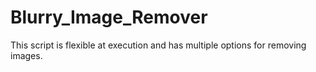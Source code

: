 # Blurry_Image_Remover
This script is flexible at execution and has multiple options for removing images.
